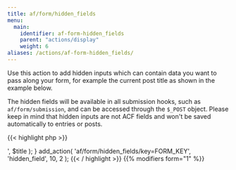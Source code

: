 ```yaml
---
title: af/form/hidden_fields
menu:
  main:
    identifier: af-form-hidden_fields
    parent: "actions/display"
    weight: 6
aliases: /actions/af-form-hidden_fields/
---
```


Use this action to add hidden inputs which can contain data you want to pass along your form, for example the current post title as shown in the example below.

The hidden fields will be available in all submission hooks, such as `af/form/submission`, and can be accessed through the `$_POST` object. Please keep in mind that hidden inputs are not ACF fields and won't be saved automatically to entries or posts.

{{< highlight php >}}
<?php

function hidden_field( $form, $args ) {
    // The title can later be retrieved using $_POST['post_title'].
    $title = get_the_title();
    echo sprintf( '<input type="hidden" name="post_title" value="%s">', $title );
}
add_action( 'af/form/hidden_fields/key=FORM_KEY', 'hidden_field', 10, 2 );

{{< / highlight >}}

{{% modifiers form="1" %}}